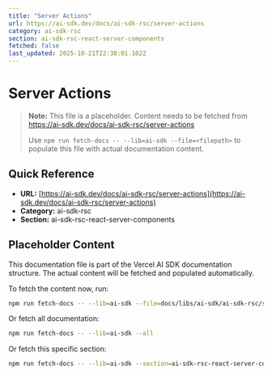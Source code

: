 ```yaml
---
title: "Server Actions"
url: https://ai-sdk.dev/docs/ai-sdk-rsc/server-actions
category: ai-sdk-rsc
section: ai-sdk-rsc-react-server-components
fetched: false
last_updated: 2025-10-21T22:38:01.102Z
---
```


# Server Actions

> **Note:** This file is a placeholder. Content needs to be fetched from https://ai-sdk.dev/docs/ai-sdk-rsc/server-actions
>
> Use `npm run fetch-docs -- --lib=ai-sdk --file=<filepath>` to populate this file with actual documentation content.

## Quick Reference

- **URL:** [https://ai-sdk.dev/docs/ai-sdk-rsc/server-actions](https://ai-sdk.dev/docs/ai-sdk-rsc/server-actions)
- **Category:** ai-sdk-rsc
- **Section:** ai-sdk-rsc-react-server-components

## Placeholder Content

This documentation file is part of the Vercel AI SDK documentation structure.
The actual content will be fetched and populated automatically.

To fetch the content now, run:

```bash
npm run fetch-docs -- --lib=ai-sdk --file=docs/libs/ai-sdk/ai-sdk-rsc/server-actions.md
```

Or fetch all documentation:

```bash
npm run fetch-docs -- --lib=ai-sdk --all
```

Or fetch this specific section:

```bash
npm run fetch-docs -- --lib=ai-sdk --section=ai-sdk-rsc-react-server-components
```
